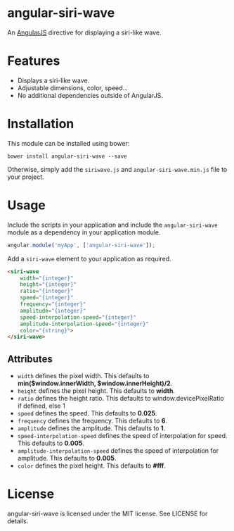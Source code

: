 angular-siri-wave
====================

An [AngularJS](https://angularjs.org/) directive for displaying a siri-like wave.

Features
========

- Displays a siri-like wave.
- Adjustable dimensions, color, speed...
- No additional dependencies outside of AngularJS.

Installation
============

This module can be installed using bower:

```shell
bower install angular-siri-wave --save
```

Otherwise, simply add the `siriwave.js` and `angular-siri-wave.min.js` file to your project.

Usage
=====

Include the scripts in your application and include the `angular-siri-wave` module as a dependency in your application module.

```javascript
angular.module('myApp', ['angular-siri-wave']);
```

Add a `siri-wave` element to your application as required.

```html
<siri-wave
    width="{integer}"
    height="{integer}"
    ratio="{integer}"
    speed="{integer}"
    frequency="{integer}"
    amplitude="{integer}"
    speed-interpolation-speed="{integer}"
    amplitude-interpolation-speed="{integer}"
    color="{string}">
</siri-wave>
```

Attributes
----------

- `width` defines the pixel width. This defaults to __min($window.innerWidth, $window.innerHeight)/2__.
- `height` defines the pixel height. This defaults to __width__.
- `ratio` defines the height ratio. This defaults to window.devicePixelRatio if defined, else 1
- `speed` defines the speed. This defaults to __0.025__.
- `frequency` defines the frequency. This defaults to __6__.
- `amplitude` defines the amplitude. This defaults to __1__.
- `speed-interpolation-speed` defines the speed of interpolation for speed. This defaults to __0.005__.
- `amplitude-interpolation-speed` defines the speed of interpolation for amplitude. This defaults to __0.005__.
- `color` defines the pixel height. This defaults to __#fff__.

License
=======

angular-siri-wave is licensed under the MIT license. See LICENSE for details.
